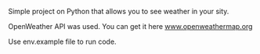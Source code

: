Simple project on Python that allows you to see weather in your sity.

OpenWeather API was used. You can get it here www.openweathermap.org

Use env.example file to run code.
